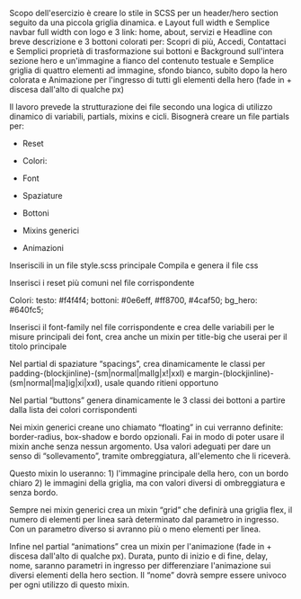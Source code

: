 Scopo dell'esercizio è creare lo stile in SCSS per un header/hero section seguito da una piccola griglia dinamica. e Layout full width e Semplice navbar full width con logo e 3 link: home, about, servizi e Headline con breve descrizione e 3 bottoni colorati per: Scopri di più, Accedi, Contattaci e Semplici proprietà di trasformazione sui bottoni e Background sull'intera sezione hero e un'immagine a fianco del contenuto testuale e Semplice griglia di quattro elementi ad immagine, sfondo bianco, subito dopo la hero colorata e Animazione per l'ingresso di tutti gli elementi della hero (fade in + discesa dall'alto di qualche px)

Il lavoro prevede la strutturazione dei file secondo una logica di utilizzo dinamico di variabili, partials, mixins e cicli. Bisognerà creare un file partials per:

- Reset

- Colori:

- Font

- Spaziature

- Bottoni

- Mixins generici

- Animazioni

Inseriscili in un file style.scss principale Compila e genera il file css

Inserisci i reset più comuni nel file corrispondente

Colori: testo: #f4f4f4; bottoni: #0e6eff, #ff8700, #4caf50; bg_hero: #640fc5;

Inserisci il font-family nel file corrispondente e crea delle variabili per le misure principali dei font, crea anche un mixin per title-big che userai per il titolo principale

Nel partial di spaziature “spacings”, crea dinamicamente le classi per padding-(blockjinline)-(sm|normal|malIg|x!|xxI) e margin-(blockjinline)-(sm|normal|ma]ig|xi|xxI), usale quando ritieni opportuno

Nel partial “buttons” genera dinamicamente le 3 classi dei bottoni a partire dalla lista dei colori corrispondenti

Nei mixin generici creane uno chiamato “floating” in cui verranno definite: border-radius, box-shadow e bordo opzionali. Fai in modo di poter usare il mixin anche senza nessun argomento. Usa valori adeguati per dare un senso di “sollevamento”, tramite ombreggiatura, all'elemento che li riceverà.

Questo mixin lo useranno: 1) l'immagine principale della hero, con un bordo chiaro 2) le immagini della griglia, ma con valori diversi di ombreggiatura e senza bordo.

Sempre nei mixin generici crea un mixin “grid” che definirà una griglia flex, il numero di elementi per linea sarà determinato dal parametro in ingresso. Con un parametro diverso si avranno più o meno elementi per linea.

Infine nel partial “animations” crea un mixin per l'animazione (fade in + discesa dall'alto di qualche px). Durata, punto di inizio e di fine, delay, nome, saranno parametri in ingresso per differenziare l'animazione sui diversi elementi della hero section. Il “nome” dovrà sempre essere univoco per ogni utilizzo di questo mixin.
